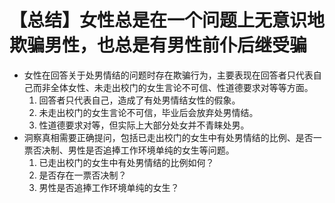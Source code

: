 # 【总结】女性总是在一个问题上无意识地欺骗男性，也总是有男性前仆后继受骗

-   女性在回答关于处男情结的问题时存在欺骗行为，主要表现在回答者只代表自己而非全体女性、未走出校门的女生言论不可信、性道德要求对等等方面。
    1.  回答者只代表自己，造成了有处男情结女性的假象。
    2.  未走出校门的女生言论不可信，毕业后会放弃处男情结。
    3.  性道德要求对等，但实际上大部分处女并不青睐处男。
-   洞察真相需要正确提问，包括已走出校门的女生中有处男情结的比例、是否一票否决制、男性是否追捧工作环境单纯的女生等问题。
    1.  已走出校门的女生中有处男情结的比例如何？
    2.  是否存在一票否决制？
    3.  男性是否追捧工作环境单纯的女生？